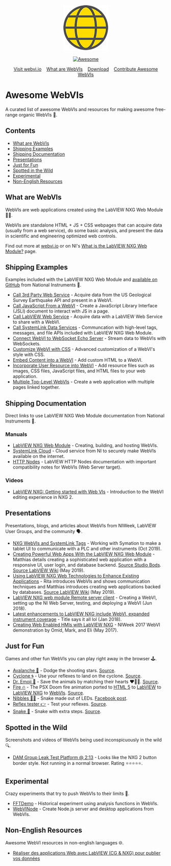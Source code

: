 <div align="center">
    <div>
        <!-- WebVI logo Copyright 2019 National Instruments -->
        <a href="https://www.webvi.io">
            <img width="140" height="140" src="assets/logo.png" alt="Awesome WebVIs">
        </a>
    </div>
    <br>
    <a href="https://awesome.re">
        <img src="https://awesome.re/badge-flat2.svg" alt="Awesome">
    </a>
    <br>
    <p align="center">
        <a href="https://www.webvi.io">Visit webvi.io</a>&nbsp;&nbsp;&nbsp;
        <a href="#what-are-webvis">What are WebVIs</a>&nbsp;&nbsp;&nbsp;
        <a href="https://www.ni.com/en-us/support/downloads/software-products/download.labview-nxg-web-module.html">Download</a>&nbsp;&nbsp;&nbsp;
        <a href="CONTRIBUTING.md">Contribute Awesome WebVIs</a>
    </p>
</div>

# Awesome WebVIs

A curated list of awesome WebVIs and resources for making awesome free-range organic WebVIs 🤘.

## Contents

- [What are WebVIs](#what-are-webvis)
- [Shipping Examples](#shipping-examples)
- [Shipping Documentation](#shipping-documentation)
- [Presentations](#presentations)
- [Just for Fun](#just-for-fun)
- [Spotted in the Wild](#spotted-in-the-wild)
- [Experimental](#experimental)
- [Non-English Resources](#non-english-resources)

## What are WebVIs

WebVIs are web applications created using the LabVIEW NXG Web Module 🧙‍♂️.

WebVIs are standalone HTML + JS + CSS webpages that can acquire data (usually from a web service), do some basic analysis, and present the data in scientific and engineering optimized web controls.

Find out more at [webvi.io](https://www.webvi.io) or on NI's [What is the LabVIEW NXG Web Module?](https://www.ni.com/en-us/shop/electronic-test-instrumentation/add-ons-for-electronic-test-and-instrumentation/what-is-labview-nxg-web-module.html) page.

## Shipping Examples

Examples included with the LabVIEW NXG Web Module and [available on GitHub](https://github.com/ni/webvi-examples) from National Instruments 🦅.

- [Call 3rd Party Web Service](https://github.com/ni/webvi-examples#call-3rd-party-web-service) - Acquire data from the US Geological Survey Earthquake API and present in a WebVI.
- [Call JavaScript From a WebVI](https://github.com/ni/webvi-examples#call-javascript-from-a-webvi) - Create a JavaScript Library Interface (JSLI) document to interact with JS in a page.
- [Call LabVIEW Web Service](https://github.com/ni/webvi-examples#call-labview-web-service) - Acquire data with a LabVIEW Web Service to share with a WebVI.
- [Call SystemLink Data Services](https://github.com/ni/webvi-examples#call-systemlink-data-services) - Communcation with high-level tags, messages, and file APIs included with LabVIEW NXG Web Module.
- [Connect WebVI to WebSocket Echo Server](https://github.com/ni/webvi-examples#connect-webvi-to-websocket-echo-server) - Stream data to WebVIs with WebSockets.
- [Customize WebVI with CSS](https://github.com/ni/webvi-examples#customize-webvi-with-css) - Advanced customization of a WebVI's style with CSS.
- [Embed Content into a WebVI](https://github.com/ni/webvi-examples#embed-content-into-a-webvi) - Add custom HTML to a WebVI.
- [Incorporate User Resource into WebVI](https://github.com/ni/webvi-examples#incorporate-user-resource-into-webvi) - Add resource files such as images, CSS files, JavaScript files, and HTML files to your web application.
- [Multiple Top-Level WebVIs](https://github.com/ni/webvi-examples#multiple-top-level-webvis) - Create a web application with multiple pages linked together.

## Shipping Documentation

Direct links to use LabVIEW NXG Web Module documentation from National Instruments 📖.

### Manuals

- [LabVIEW NXG Web Module](http://www.ni.com/documentation/en/labview-web-module/) - Creating, building, and hosting WebVIs.
- [SystemLink Cloud](http://www.ni.com/documentation/en/systemlink-cloud) - Cloud service from NI to securely make WebVIs available on the internet.
- [HTTP Nodes](http://www.ni.com/documentation/en/labview/latest/node-ref/http-nodes/) - LabVIEW HTTP Nodes documentation with important compatibility notes for WebVIs (Web Server target).

### Videos

- [LabVIEW NXG: Getting started with Web VIs](https://www.youtube.com/watch?v=2R5x5bzp3uk) - Introduction to the WebVI editing experience in NXG 2.

## Presentations

Presentations, blogs, and articles about WebVIs from NIWeek, LabVIEW User Groups, and the community 🗣.

- [NXG WebVIs and SystemLink Tags​](https://forums.ni.com/t5/Minneapolis-LabVIEW-User-Group/NXG-Web-VIs-and-SystemLink-Tags/gpm-p/3975714) - Working with Symation to make a tablet UI to communicate with a PLC and other instruments (Oct 2019).
- [Creating Powerful Web Apps With the LabVIEW NXG Web Module](https://www.youtube.com/watch?v=AjAXcuzY9rk) - Matthias details creating a sophisticated web application with a responsive UI, user login, and database backend. [Source Studio Bods](https://www.studiobods.com/en/niweek2019-ts170/). [Source LabVIEW Wiki](https://labviewwiki.org/wiki/NIWeek_2019) (May 2019).
- [Using LabVIEW NXG Web Technologies to Enhance Existing Applications](https://www.youtube.com/watch?v=eGWHaZC2t2g) - Rita introduces WebVIs and shows communication techniques and Matthias introduces creating web applications backed by databases. [Source LabVIEW Wiki](https://labviewwiki.org/wiki/NIWeek_2019) (May 2019).
- [LabVIEW NXG web module Remote server client](https://www.youtube.com/watch?v=v81cUhdLeIc) - Creating a WebVI, setting up the NI Web Server, testing, and deploying a WebVI (Jun 2018).
- [Latest enhancements to LabVIEW NXG include WebVI, expanded instrument coverage](https://www.testandmeasurementtips.com/latest-enhancements-labview-nxg-include-webvi-expanded-instrument-coverage/) - Title says it all lol (Jan 2018).
- [Creating Web Enabled HMIs with LabVIEW NXG](https://www.youtube.com/watch?v=N4XCNfGapc4) - NIWeek 2017 WebVI demonstration by Omid, Mark, and Eli (May 2017).

## Just for Fun

Games and other fun WebVIs you can play right away in the browser 🕹.

- [Avalanche 🌠](https://rajsite.github.io/webvi-experiments/Avalanche/) - Dodge the shooting stars. [Source](https://github.com/rajsite/webvi-experiments/tree/master/Arcade/Avalanche/nxg).
- [Cyclone 🌀](https://rawcdn.githack.com/navinsubramani/BoringGames/3072dc48f89b5fcaaca905541646b81d92e519bd/Web%20Application/source%20code/Builds/cyclone_Web%20Server/index.html) - Use your reflexes to land on the cyclone. [Source](https://github.com/navinsubramani/BoringGames).
- [Dr. Emoji 💊](https://rajsite.github.io/webvi-experiments/DrEmoji/) - Save the animals by matching their hearts ❤💙💛. [Source](https://github.com/rajsite/webvi-experiments/tree/master/Arcade/DrEmoji/nxg).
- [Fire 🔥](https://rajsite.github.io/webvi-experiments/build/Fire/) - The PSX Doom fire animation ported to [HTML 5](https://github.com/fabiensanglard/DoomFirePSX) to [LabVIEW](https://github.com/dataflowg/labview-psx-doom-fire) to [LabVIEW NXG](https://github.com/rajsite/webvi-experiments/tree/master/Arcade/Fire) to [WebVIs](https://github.com/rajsite/webvi-experiments/tree/master/Arcade/Fire). [Source](https://github.com/rajsite/webvi-experiments/tree/master/Arcade/Fire).
- [Nibbles 🐍💡](http://ccm-ee.com/Nibbles/Nibbles.html) - Snake made out of LEDs. [Facebook post](https://www.facebook.com/ccmelectronic/posts/1887095178035968).
- [Reflex tester 👉](https://rajsite.github.io/webvi-experiments/Reflex/) - Test your reflexes. [Source](https://github.com/rajsite/webvi-experiments/tree/master/Arcade/Reflex).
- [Snake 🐍](https://rajsite.github.io/webvi-experiments/Snake/) - Snake with extra steps. [Source](https://github.com/rajsite/webvi-experiments/tree/master/Arcade/Snake/nxg).

## Spotted in the Wild

Screenshots and videos of WebVIs being used inconspicuously in the wild 🔍.

- [DAM Group Leak Test Platform @ 2:13](https://www.youtube.com/watch?v=REhYcX-w3iU&t=133) - Looks like the NXG 2 button border style. Not running in a normal browser. Rating ⭐⭐⭐⭐⭐.

## Experimental

Crazy experiments that try to push WebVIs to their limits 🧪.

- [FFTDemo](http://bit.ly/FFTDemo) - Historical experiment using analysis functions in WebVIs.
- [WebVINode](https://github.com/rajsite/webvi-experiments/tree/master/WebVINode) - Create Node.js server and desktop applications from WebVIs.

## Non-English Resources

Awesome WebVI resources in non-english languages 🌐.

- [Réaliser des applications Web avec LabVIEW (CG & NXG) pour publier vos données](https://forums.ni.com/t5/luc-desruelle-s-Blogue/R%C3%A9aliser-des-applications-Web-avec-LabVIEW-CG-amp-NXG-pour/ba-p/3943768)
